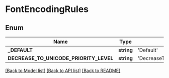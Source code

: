 # FontEncodingRules

## Enum
Name | Type | Value
------------ | ------------- | -------------
**_DEFAULT** | **string** | 'Default'
**DECREASE_TO_UNICODE_PRIORITY_LEVEL** | **string** | 'DecreaseToUnicodePriorityLevel'


[[Back to Model list]](../README.md#documentation-for-models) [[Back to API list]](../README.md#documentation-for-api-endpoints) [[Back to README]](../README.md)


